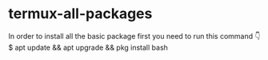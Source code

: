 # termux-all-packages
In order to install all the basic package
first you need to run this command 👇
$ apt update && apt upgrade && pkg install bash

